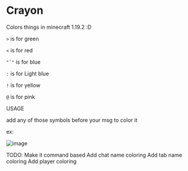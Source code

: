 # Crayon
Colors things in minecraft 1.19.2 :D

```>``` is for green

```<``` is for red

```"`"``` is for blue

```:``` is for Light blue

```!``` is for yellow

```@``` is for pink

USAGE

add any of those symbols before your msg to color it

ex:

![image](https://user-images.githubusercontent.com/88116907/197259597-a26989cf-a533-4b44-9486-e09544d2fa5a.png)

TODO:
Make it command based
Add chat name coloring
Add tab name coloring
Add player coloring
